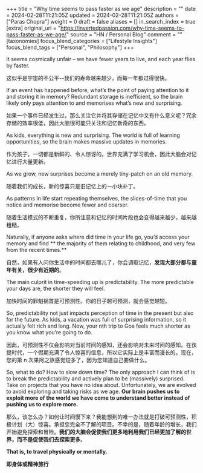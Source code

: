 +++
title = "Why time seems to pass faster as we age"
description = ""
date = 2024-02-28T11:21:05Z
updated = 2024-02-28T11:21:05Z
authors = ["Paras Chopra"]
weight = 0
draft = false
aliases = []
in_search_index = true
[extra]
original_url = "https://invertedpassion.com/why-time-seems-to-pass-faster-as-we-age/"
source = "HN / Personal Blog"
comment = ""
[taxonomies]
focus_blend_categories = ["Lifestyle Insights"]
focus_blend_tags = ["Personal", "Philosophy"]
+++

It seems cosmically unfair – we have fewer years to live, and each year flies by faster.

这似乎是宇宙的不公平--我们的寿命越来越少，而每一年都过得很快。

If an event has happened before, what’s the point of paying attention to it and storing it in memory? Redundant storage is inefficient, so the brain likely only pays attention to and memorises what’s new and surprising.

如果一个事件已经发生过，那么关注它并将其存储在记忆中又有什么意义呢？冗余存储的效率很低，因此大脑很可能只关注和记忆新奇的东西。

As kids, everything is new and surprising. The world is full of learning opportunities, so the brain makes massive updates in memories.

作为孩子，一切都是新鲜的、令人惊讶的。世界充满了学习机会，因此大脑会对记忆进行大量更新。

As we grow, new surprises become a merely tiny-patch on an old memory.

随着我们的成长，新的惊喜只是旧记忆上的一小块补丁。

As patterns in life start repeating themselves, the slices-of-time that you notice and memorise become fewer and coarser.

随着生活模式的不断重复，你所注意和记忆的时间片段也会变得越来越少，越来越粗糙。

Naturally, if anyone asks where did time in your life go, you’d access your memory and find ** the majority of them relating to childhood, and very few from the recent times.**

自然，如果有人问你生活中的时间都去哪儿了，你会调取记忆，**发现大部分都与童年有关，很少有近期的**。

The main culprit in time-speeding up is predictability. The more predictable your days are, the shorter they will feel.

加快时间的罪魁祸首是可预测性。你的日子越可预测，就会感觉越短。

So, predictability not just impacts perception of time in the present but also for the future. As kids, a vacation was full of surprising information, so it actually felt rich and long. Now, your nth trip to Goa feels much shorter as you know what you’re going to do.

因此，可预测性不仅会影响对当前时间的感知，还会影响对未来时间的感知。在孩提时代，一个假期充满了令人惊喜的信息，所以它实际上是丰富而漫长的。现在，您的第 n 次果阿之旅感觉短多了，因为您知道自己要做什么。

So, what to do? How to slow down time? The only approach I can think of is to break the predictability and actively plan to be (massively) surprised. Take on projects that you have no idea about. Unfortunately, we are evolved to avoid exploring and taking risks as we age. **Our brain pushes us to exploit more of the world we have come to understand better instead of pushing us to explore more.**

那么，该怎么办？如何让时间慢下来？我能想到的唯一办法就是打破可预测性，积极计划（大）惊喜。承担您完全不了解的项目。不幸的是，随着年龄的增长，我们开始避免探索和冒险。**我们的大脑会促使我们更多地利用我们已经更加了解的世界，而不是促使我们去探索更多**。

**That is, to travel physically or mentally.**

**即身体或精神旅行**
